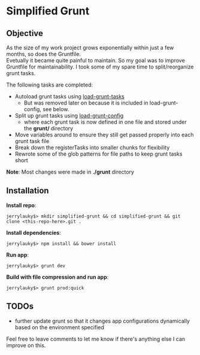 # Simplified Grunt

## Objective

As the size of my work project grows exponentially within just a few months, so does the Gruntfile.  
Evetually it became quite painful to maintain. So my goal was to improve Gruntfile for maintainability. 
I took some of my spare time to split/reorganize grunt tasks.

The following tasks are completed:
* Autoload grunt tasks using [load-grunt-tasks](https://github.com/sindresorhus/load-grunt-tasks)
  * But was removed later on because it is included in load-grunt-config, see below.
* Split up grunt tasks using [load-grunt-config](https://github.com/firstandthird/load-grunt-config)
  * where each grunt task is now defined in one file and stored under the **grunt/** directory
* Move variables around to ensure they still get passed properly into each grunt task file
* Break down the registerTasks into smaller chunks for flexibility
* Rewrote some of the glob patterns for file paths to keep grunt tasks short

**Note**: Most changes were made in **./grunt** directory

## Installation

**Install repo**:

```
jerrylauky$> mkdir simplified-grunt && cd simplified-grunt && git clone <this-repo-here>.git .
```

**Install dependencies**:

```
jerrylauky$> npm install && bower install
```

**Run app**:

```
jerrylauky$> grunt dev
```

**Build with file compression and run app**:

```
jerrylauky$> grunt prod:quick
```
  
  
  
## TODOs

* further update grunt so that it changes app configurations dynamically based on the environment specified

  
  
  
Feel free to leave comments to let me know if there's anything else I can improve on this.
